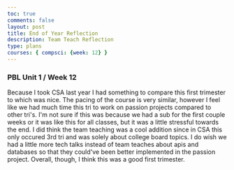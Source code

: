 ```yaml
---
toc: true
comments: false
layout: post
title: End of Year Reflection 
description: Team Teach Reflection
type: plans
courses: { compsci: {week: 12} }
---
```

### PBL Unit 1 / Week 12
Because I took CSA last year I had something to compare this first trimester to which was nice. The pacing of the course is very similar, however I feel like we had much time this tri to work on passion projects compared to other tri's. I'm not sure if this was because we had a sub for the first couple weeks or it was like this for all classes, but it was a little stressful towards the end. I did think the team teaching was a cool addition since in CSA this only occured 3rd tri and was solely about college board topics. I do wish we had a little more tech talks instead of team teaches about apis and databases so that they could've been better implemented in the passion project. Overall, though, I think this was a good first trimester. 